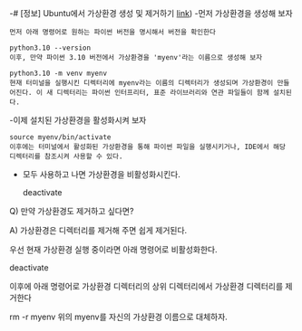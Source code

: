 -# [정보] Ubuntu에서 가상환경 생성 및 제거하기
[link](https://mallard-oh-coding.tistory.com/20))
-먼저 가상환경을 생성해 보자

    먼저 아래 명령어로 원하는 파이썬 버전을 명시해서 버전을 확인한다

    python3.10 --version
    이후, 만약 파이썬 3.10 버전에서 가상환경을 'myenv'라는 이름으로 생성해 보자

    python3.10 -m venv myenv
    현재 터미널을 실행시킨 디렉터리에 myenv라는 이름의 디렉터리가 생성되며 가상환경이 만들어진다. 이 새 디렉터리는 파이썬 인터프리터, 표준 라이브러리와 연관 파일들이 함께 설치된다.

 

-이제 설치된 가상환경을 활성화시켜 보자

    source myenv/bin/activate
    이후에는 터미널에서 활성화된 가상환경을 통해 파이썬 파일을 실행시키거나, IDE에서 해당 디렉터리를 참조시켜 사용할 수 있다.

- 모두 사용하고 나면 가상환경을 비활성화시킨다.

    deactivate
 

Q) 만약 가상환경도 제거하고 싶다면?

A) 가상환경은 디렉터리를 제거해 주면 쉽게 제거된다.

우선 현재 가상환경 실행 중이라면 아래 명령어로 비활성화한다.

deactivate
 

이후에 아래 명령어로 가상환경 디렉터리의 상위 디렉터리에서 가상환경 디렉터리를 제거한다

rm -r myenv
위의 myenv를 자신의 가상환경 이름으로 대체하자.